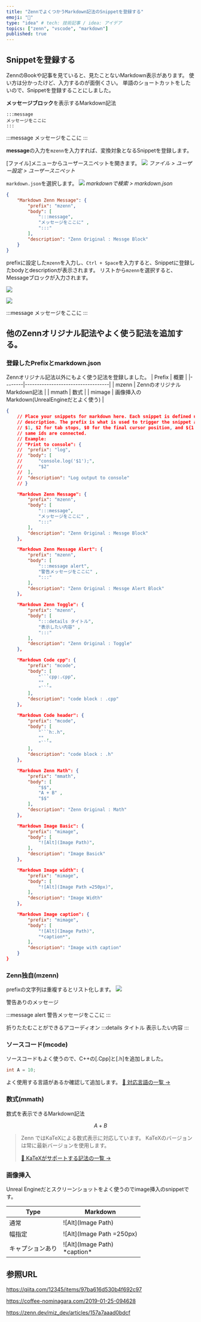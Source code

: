 ```yaml
---
title: "ZennでよくつかうMarkdown記法のSnippetを登録する"
emoji: "📑"
type: "idea" # tech: 技術記事 / idea: アイデア
topics: ["zenn", "vscode", "markdown"]
published: true
---
```


## Snippetを登録する
ZennのBookや記事を見ていると、見たことないMarkdown表示があります。
使い方は分かったけど、入力するのが面倒くさい。
単語のショートカットをしたいので、Snippetを登録することにしました。


**メッセージブロック**を表示するMarkdown記法
```
:::message
メッセージをここに
:::
```
:::message
メッセージをここに
:::

**message**の入力を`mzenn`を入力すれば、変換対象となるSnippetを登録します。

[ファイル]メニューからユーザースニペットを開きます。
![](/images/articles/zenn_markdown_snippet/2022-01-18-15-22-38.png)
*ファイル > ユーザー設定 > ユーザースニペット*

`markdown.json`を選択します。
![](/images/articles/zenn_markdown_snippet/2022-01-18-15-24-50.png)
*markdownで検索 > markdown.json*


```json:markdown.json
{
	"Markdown Zenn Message": {
		"prefix": "mzenn",
	 	"body": [
	 		":::message",
			"メッセージをここに" ,
	 		":::"
	 	],
	 	"description": "Zenn Original : Messge Block"
	}
}

```

prefixに設定した`mzenn`を入力し、`Ctrl + Space`を入力すると、Snippetに登録したbodyとdescriptionが表示されます。
リストから`mzenn`を選択すると、Messageブロックが入力されます。

![](/images/articles/zenn_markdown_snippet/2022-01-18-15-36-27.png)

![](/images/articles/zenn_markdown_snippet/2022-01-18-15-38-24.png)

:::message
メッセージをここに
:::

## 他のZennオリジナル記法やよく使う記法を追加する。

### 登録したPrefixとmarkdown.json
Zennオリジナル記法以外にもよく使う記法を登録しました。
| Prefix | 概要                                |
|--------|-----------------------------------|
| mzenn  | ZennのオリジナルMarkdown記法              |
| mmath  | 数式                                |
| mimage | 画像挿入のMarkdown(UnrealEngineだとよく使う) |


```json:markdown.json
{
	// Place your snippets for markdown here. Each snippet is defined under a snippet name and has a prefix, body and 
	// description. The prefix is what is used to trigger the snippet and the body will be expanded and inserted. Possible variables are:
	// $1, $2 for tab stops, $0 for the final cursor position, and ${1:label}, ${2:another} for placeholders. Placeholders with the 
	// same ids are connected.
	// Example:
	// "Print to console": {
	// 	"prefix": "log",
	// 	"body": [
	// 		"console.log('$1');",
	// 		"$2"
	// 	],
	// 	"description": "Log output to console"
	// }

	"Markdown Zenn Message": {
		"prefix": "mzenn",
	 	"body": [
	 		":::message",
			"メッセージをここに" ,
	 		":::"
	 	],
	 	"description": "Zenn Original : Messge Block"
	},

	"Markdown Zenn Message Alert": {
		"prefix": "mzenn",
	 	"body": [
	 		":::message alert",
			"警告メッセージをここに" ,
	 		":::"
	 	],
	 	"description": "Zenn Original : Messge Alert Block"
	},

	"Markdown Zenn Toggle": {
		"prefix": "mzenn",
	 	"body": [
	 		":::details タイトル",
			"表示したい内容" ,
	 		":::"
	 	],
	 	"description": "Zenn Original : Toggle"
	},

	"Markdown Code cpp": {
		"prefix": "mcode",
	 	"body": [
	 		"```cpp:.cpp",
			"" ,
	 		"```"
	 	],
	 	"description": "code block : .cpp"
	},

	"Markdown Code header": {
		"prefix": "mcode",
	 	"body": [
	 		"```h:.h",
			"" ,
	 		"```"
	 	],
	 	"description": "code block : .h"
	},

	"Markdown Zenn Math": {
		"prefix": "mmath",
	 	"body": [
	 		"$$",
			"A + B" ,
	 		"$$"
	 	],
	 	"description": "Zenn Original : Math"
	},

	"Markdown Image Basic": {
		"prefix": "mimage",
	 	"body": [
	 		"![Alt](Image Path)",
	 	],
	 	"description": "Image Basick"
	},

	"Markdown Image width": {
		"prefix": "mimage",
	 	"body": [
	 		"![Alt](Image Path =250px)",
	 	],
	 	"description": "Image Width"
	},

	"Markdown Image caption": {
		"prefix": "mimage",
	 	"body": [
	 		"![Alt](Image Path)",
	 		"*caption*",
	 	],
	 	"description": "Image with caption"
	}
}
```

### Zenn独自(mzenn)

prefixの文字列は重複するとリスト化します。
![](/images/articles/zenn_markdown_snippet/2022-01-18-15-49-25.png)


警告ありのメッセージ

:::message alert
警告メッセージをここに
:::

折りたたむことができるアコーディオン
:::details タイトル
表示したい内容
:::

### ソースコード(mcode)
ソースコードもよく使うので、C++の[.Cpp]と[.h]を追加しました。
```cpp:.cpp
int A = 10;
```

よく使用する言語があるか確認して追加します。
[📄 対応言語の一覧 →](https://prismjs.com/#supported-languages)


### 数式(mmath)
数式を表示できるMarkdown記法

$$
A + B
$$

>Zenn ではKaTeXによる数式表示に対応しています。
KaTeXのバージョンは常に最新バージョンを使用します。
>
>[📄 KaTeXがサポートする記法の一覧 →](https://katex.org/docs/support_table.html)

### 画像挿入
Unreal Engineだとスクリーンショットをよく使うのでimage挿入のsnippetです。

| Type     | Markdown                         |
|----------|----------------------------------|
| 通常       | ![Alt](Image Path)               |
| 幅指定      | ![Alt](Image Path =250px)        |
| キャプションあり | ![Alt](Image Path)<br/>\*caption\* |


## 参照URL

https://qiita.com/12345/items/97ba616d530b4f692c97

https://coffee-nominagara.com/2019-01-25-094628

https://zenn.dev/miz_dev/articles/157a7aaad0bdcf
